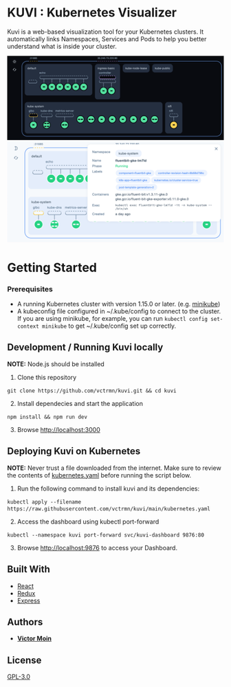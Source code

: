 # KUVI : Kubernetes Visualizer

Kuvi is a web-based visualization tool for your Kubernetes clusters. It automatically links Namespaces, Services and Pods to help you better understand what is inside your cluster.

![Kuvi Dashboard Dark](dashboard-dark.png)
![Kuvi Dashboard Light](dashboard-light.png)

# Getting Started

### Prerequisites

- A running Kubernetes cluster with version 1.15.0 or later. (e.g. [minikube](https://github.com/kubernetes/minikube))
- A kubeconfig file configured in ~/.kube/config to connect to the cluster. If you are using minikube, for example, you can run `kubectl config set-context minikube` to get ~/.kube/config set up correctly.

## Development / Running Kuvi locally

**NOTE:**
Node.js should be installed

1. Clone this repository

```
git clone https://github.com/vctrmn/kuvi.git && cd kuvi
```

2. Install dependecies and start the application

```
npm install && npm run dev
```

3. Browse [http://localhost:3000](http://localhost:3000)

## Deploying Kuvi on Kubernetes

**NOTE:**
Never trust a file downloaded from the internet. Make sure to review the contents of [kubernetes.yaml](https://github.com/vctrmn/kuvi/blob/main/kubernetes.yaml) before running the script below.

1. Run the following command to install kuvi and its dependencies:

```
kubectl apply --filename https://raw.githubusercontent.com/vctrmn/kuvi/main/kubernetes.yaml
```

2. Access the dashboard using kubectl port-forward

```
kubectl --namespace kuvi port-forward svc/kuvi-dashboard 9876:80
```

3. Browse [http://localhost:9876](http://localhost:9876) to access your Dashboard.

## Built With

- [React](https://github.com/facebook/react)
- [Redux](https://github.com/reduxjs/redux)
- [Express](https://github.com/expressjs/express)

## Authors

- **[Victor Moin](https://www.linkedin.com/in/victor-moin/)**

## License

[GPL-3.0](LICENSE)
